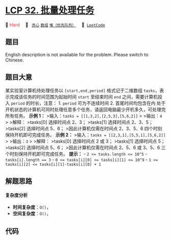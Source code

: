 # [LCP 32. 批量处理任务](https://leetcode.cn/problems/t3fKg1)

🔴 <font color=#ff334b>Hard</font>&emsp; 🔖&ensp; [`贪心`](/outline/tag/greedy.md) [`数组`](/outline/tag/array.md) [`堆（优先队列）`](/outline/tag/heap-priority-queue.md)&emsp; 🔗&ensp;[`LeetCode`](https://leetcode.cn/problems/t3fKg1)

## 题目

English description is not available for the problem. Please switch to
Chinese.


## 题目大意

某实验室计算机待处理任务以 `[start,end,period]` 格式记于二维数组 `tasks`，表示完成该任务的时间范围为起始时间 `start`
至结束时间 `end` 之间，需要计算机投入 `period` 的时长，注意： 1\. `period` 可为不连续时间 2\. 首尾时间均包含在内
处于开机状态的计算机可同时处理任意多个任务，请返回电脑最少开机多久，可处理完所有任务。 **示例 1：** >输入：`tasks =
[[1,3,2],[2,5,3],[5,6,2]]` > >输出：`4` > >解释： >tasks[0] 选择时间点 2、3； >tasks[1]
选择时间点 2、3、5； >tasks[2] 选择时间点 5、6； >因此计算机仅需在时间点 2、3、5、6 四个时刻保持开机即可完成任务。 **示例
2：** >输入：`tasks = [[2,3,1],[5,5,1],[5,6,2]]` > >输出：`3` > >解释： >tasks[0] 选择时间点
2 或 3； >tasks[1] 选择时间点 5； >tasks[2] 选择时间点 5、6； >因此计算机仅需在时间点 2、5、6 或 3、5、6
三个时刻保持开机即可完成任务。 **提示：** \- `2 <= tasks.length <= 10^5` \- `tasks[i].length ==
3` \- `0 <= tasks[i][0] <= tasks[i][1] <= 10^9` \- `1 <= tasks[i][2] <=
tasks[i][1]-tasks[i][0] + 1`


## 解题思路

#### 复杂度分析

- **时间复杂度**：`O()`，
- **空间复杂度**：`O()`，

## 代码

```javascript

```